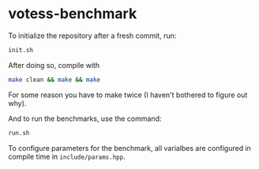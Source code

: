 # votess-benchmark

To initialize the repository after a fresh commit, run:

```bash
init.sh
```

After doing so, compile with 

```bash
make clean && make && make
```

For some reason you have to make twice (I haven't bothered to figure out why).

And to run the benchmarks, use the command:

```bash
run.sh
```

To configure parameters for the benchmark, all varialbes are configured in
compile time in `include/params.hpp`.
